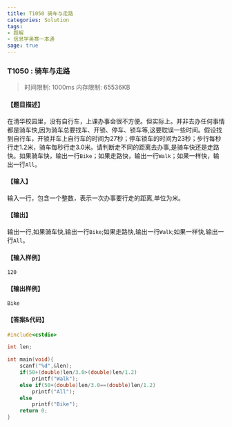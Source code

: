 ```yaml
---
title: T1050 骑车与走路
categories: Solution
tags:
- 题解
- 信息学奥赛一本通
sage: true
---
```


### T1050 : 骑车与走路

> 时间限制: $1000 \text{ms}$ 内存限制: $65536 \text{KB}$

<!-- more -->

#### 【题目描述】

在清华校园里，没有自行车，上课办事会很不方便。但实际上。并非去办任何事情都是骑车快,因为骑车总要找车、开锁、停车、锁车等,这要耽误一些时间。假设找到自行车，开锁并车上自行车的时间为$27$秒；停车锁车的时间为$23$秒；步行每秒行走$1.2$米，骑车每秒行走$3.0$米。请判断走不同的距离去办事,是骑车快还是走路快。如果骑车快，输出一行`Bike`；如果走路快，输出一行`Walk`；如果一样快，输出一行`All`。

#### 【输入】

输入一行，包含一个整数，表示一次办事要行走的距离,单位为米。

#### 【输出】

输出一行,如果骑车快,输出一行`Bike`;如果走路快,输出一行`Walk`;如果一样快,输出一行`All`。

#### 【输入样例】

```
120
```

#### 【输出样例】

```
Bike
```

#### 【答案&代码】

```cpp
#include<cstdio>

int len;

int main(void){
    scanf("%d",&len);
    if(50+(double)len/3.0>(double)len/1.2)
        printf("Walk");
    else if(50+(double)len/3.0==(double)len/1.2)
        printf("All");
    else
        printf("Bike");
    return 0;
}
```

